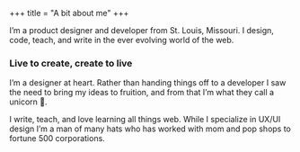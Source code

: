 +++
title = "A bit about me"
+++

I’m a product designer and developer from St. Louis, Missouri. I design, code, teach, and write in the ever evolving world of the web.

### Live to create, create to live

I’m a designer at heart. Rather than handing things off to a developer I saw the need to bring my ideas to fruition, and from that I’m what they call a unicorn 🦄.

I write, teach, and love learning all things web. While I specialize in UX/UI design I’m a man of many hats who has worked with mom and pop shops to fortune 500 corporations.
